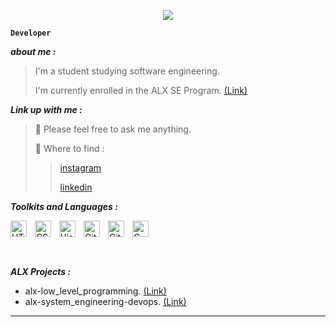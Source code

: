 <p align="center">
  <img src="https://github.com/salimizel/salimizel/blob/master/ezgif.com-video-to-gif.gif">
</p>


**`Developer`**

<strong><em>about me :</em></strong>
> I'm a student studying software engineering.
> 
> I'm currently enrolled in the ALX SE Program. [(Link)](https://www.alxafrica.com/)

<strong><em>Link up with me :</em></strong>
> :speech_balloon: Please feel free to ask me anything.
> 
> :milky_way: Where to find : 
>> [instagram](https://www.instagram.com/izel.salim/) 
>> 
>> [linkedin](https://www.linkedin.com/in/salim-izelmad-383797268/)


<strong><em>Toolkits and Languages :</em></strong>

<img align="left" alt="HTML5" width="26px" src="https://cdn.jsdelivr.net/gh/devicons/devicon/icons/html5/html5-original.svg" style="padding-right:10px;" />
<img align="left" alt="CSS3" width="26px" src="https://cdn.jsdelivr.net/gh/devicons/devicon/icons/css3/css3-original.svg" style="padding-right:10px;" />
<img align="left" alt="Visual Studio Code" width="26px" src="https://cdn.jsdelivr.net/gh/devicons/devicon/icons/vscode/vscode-original.svg" style="padding-right:10px;" />
<img align="left" alt="GitHub" width="26px" src="https://user-images.githubusercontent.com/3369400/139447912-e0f43f33-6d9f-45f8-be46-2df5bbc91289.png" style="padding-right:10px;" />
<img align="left" alt="Git" width="26px" src="https://cdn.jsdelivr.net/gh/devicons/devicon/icons/git/git-original.svg" style="padding-right:10px;" />
<img  align="left" alt="C" width="26px" src="https://cdn.jsdelivr.net/gh/devicons/devicon/icons/c/c-line.svg" style="padding-right:10px;" />

<br />
<br />

#

<strong><em>ALX Projects :</em></strong>

- alx-low_level_programming. [(Link)](https://github.com/salimizel/alx-low_level_programming)
- alx-system_engineering-devops. [(Link)](https://github.com/salimizel/alx-system_engineering-devops)

---
